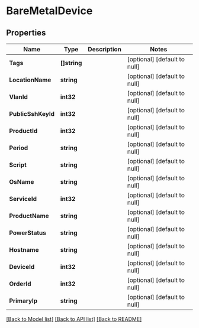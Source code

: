 # BareMetalDevice

## Properties
Name | Type | Description | Notes
------------ | ------------- | ------------- | -------------
**Tags** | **[]string** |  | [optional] [default to null]
**LocationName** | **string** |  | [optional] [default to null]
**VlanId** | **int32** |  | [optional] [default to null]
**PublicSshKeyId** | **int32** |  | [optional] [default to null]
**ProductId** | **int32** |  | [optional] [default to null]
**Period** | **string** |  | [optional] [default to null]
**Script** | **string** |  | [optional] [default to null]
**OsName** | **string** |  | [optional] [default to null]
**ServiceId** | **int32** |  | [optional] [default to null]
**ProductName** | **string** |  | [optional] [default to null]
**PowerStatus** | **string** |  | [optional] [default to null]
**Hostname** | **string** |  | [optional] [default to null]
**DeviceId** | **int32** |  | [optional] [default to null]
**OrderId** | **int32** |  | [optional] [default to null]
**PrimaryIp** | **string** |  | [optional] [default to null]

[[Back to Model list]](../README.md#documentation-for-models) [[Back to API list]](../README.md#documentation-for-api-endpoints) [[Back to README]](../README.md)


